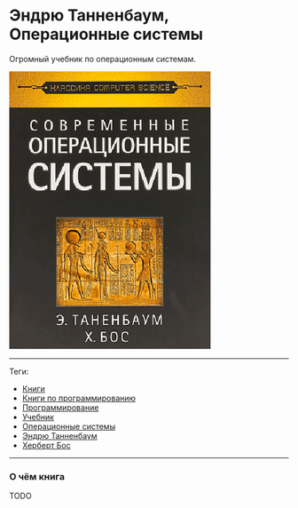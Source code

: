 # Эндрю Танненбаум, Операционные системы

Огромный учебник по операционным системам.

![cover](Эндрю%20Танненбаум%20-%20Операционные%20системы.png)

---

Теги:

- [Книги](../../_tags/книги.md)
- [Книги по программированию](../../_tags/книги%20по%20программированию.md)
- [Программирование](../../_tags/программирование.md)
- [Учебник](../../_tags/учебник.md)
- [Операционные системы](../../_tags/операционные%20системы.md)
- [Эндрю Танненбаум](../../_tags/эндрю%20танненбаум.md)
- [Херберт Бос](../../_tags/херберт%20бос.md)

---

### О чём книга

TODO
